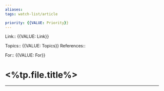 ```yaml
---
aliases: 
tags: watch-list/article

priority: {{VALUE: Priority}}
---
```

Link:: {{VALUE: Link}}

Topics:: {{VALUE: Topics}}
References:: 

For:: {{VALUE: For}}

# <%tp.file.title%>
---
